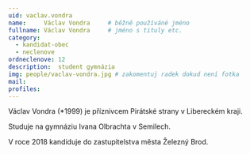 ```yaml
---
uid: vaclav.vondra
name:     Václav Vondra   	# běžně používáné jméno
fullname: Václav Vondra   	# jméno s tituly etc.
category:
  - kandidat-obec
  - neclenove
ordneclenove: 12  
description:  student gymnázia
img: people/vaclav-vondra.jpg # zakomentuj radek dokud není fotka
mail:
profiles:
---
```


Václav Vondra (*1999) je příznivcem Pirátské strany v Libereckém kraji.

Studuje na gymnáziu Ivana Olbrachta v Semilech.

V roce 2018 kandiduje do zastupitelstva města Železný Brod. 
